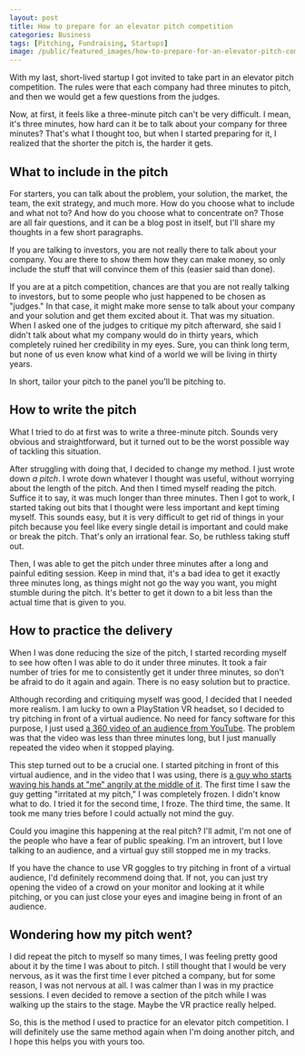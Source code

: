 ```yaml
---
layout: post
title: How to prepare for an elevator pitch competition
categories: Business
tags: [Pitching, Fundraising, Startups]
image: /public/featured_images/how-to-prepare-for-an-elevator-pitch-competition.jpg
---
```


With my last, short-lived startup I got invited to take part in an elevator pitch competition. The rules were that each company had three minutes to pitch, and then we would get a few questions from the judges.

Now, at first, it feels like a three-minute pitch can't be very difficult. I mean, it's three minutes, how hard can it be to talk about your company for three minutes? That's what I thought too, but when I started preparing for it, I realized that the shorter the pitch is, the harder it gets.

## What to include in the pitch
For starters, you can talk about the problem, your solution, the market, the team, the exit strategy, and much more. How do you choose what to include and what not to? And how do you choose what to concentrate on? Those are all fair questions, and it can be a blog post in itself, but I'll share my thoughts in a few short paragraphs.

If you are talking to investors, you are not really there to talk about your company. You are there to show them how they can make money, so only include the stuff that will convince them of this (easier said than done).

If you are at a pitch competition, chances are that you are not really talking to investors, but to some people who just happened to be chosen as "judges." In that case, it might make more sense to talk about your company and your solution and get them excited about it. That was my situation. When I asked one of the judges to critique my pitch afterward, she said I didn't talk about what my company would do in thirty years, which completely ruined her credibility in my eyes. Sure, you can think long term, but none of us even know what kind of a world we will be living in thirty years.

In short, tailor your pitch to the panel you'll be pitching to.

## How to write the pitch
What I tried to do at first was to write a three-minute pitch. Sounds very obvious and straightforward, but it turned out to be the worst possible way of tackling this situation.

After struggling with doing that, I decided to change my method. I just wrote down *a pitch*. I wrote down whatever I thought was useful, without worrying about the length of the pitch. And then I timed myself reading the pitch. Suffice it to say, it was much longer than three minutes. Then I got to work, I started taking out bits that I thought were less important and kept timing myself. This sounds easy, but it is very difficult to get rid of things in your pitch because you feel like every single detail is important and could make or break the pitch. That's only an irrational fear. So, be ruthless taking stuff out.

Then, I was able to get the pitch under three minutes after a long and painful editing session. Keep in mind that, it's a bad idea to get it exactly three minutes long, as things might not go the way you want, you might stumble during the pitch. It's better to get it down to a bit less than the actual time that is given to you.

## How to practice the delivery
When I was done reducing the size of the pitch, I started recording myself to see how often I was able to do it under three minutes. It took a fair number of tries for me to consistently get it under three minutes, so don't be afraid to do it again and again. There is no easy solution but to practice.

Although recording and critiquing myself was good, I decided that I needed more realism. I am lucky to own a PlayStation VR headset, so I decided to try pitching in front of a virtual audience. No need for fancy software for this purpose, I just used [a 360 video of an audience from YouTube](https://www.youtube.com/watch?v=5tTUpe-RDqA). The problem was that the video was less than three minutes long, but I just manually repeated the video when it stopped playing.

This step turned out to be a crucial one. I started pitching in front of this virtual audience, and in the video that I was using, there is [a guy who starts waving his hands at "me" angrily at the middle of it](https://youtu.be/5tTUpe-RDqA?t=28). The first time I saw the guy getting "irritated at my pitch," I was completely frozen. I didn't know what to do. I tried it for the second time, I froze. The third time, the same. It took me many tries before I could actually not mind the guy.

Could you imagine this happening at the real pitch? I'll admit, I'm not one of the people who have a fear of public speaking. I'm an introvert, but I love talking to an audience, and a virtual guy still stopped me in my tracks.

If you have the chance to use VR goggles to try pitching in front of a virtual audience, I'd definitely recommend doing that. If not, you can just try opening the video of a crowd on your monitor and looking at it while pitching, or you can just close your eyes and imagine being in front of an audience.

## Wondering how my pitch went?
I did repeat the pitch to myself so many times, I was feeling pretty good about it by the time I was about to pitch. I still thought that I would be very nervous, as it was the first time I ever pitched a company, but for some reason, I was not nervous at all. I was calmer than I was in my practice sessions. I even decided to remove a section of the pitch while I was walking up the stairs to the stage. Maybe the VR practice really helped.

So, this is the method I used to practice for an elevator pitch competition. I will definitely use the same method again when I'm doing another pitch, and I hope this helps you with yours too.